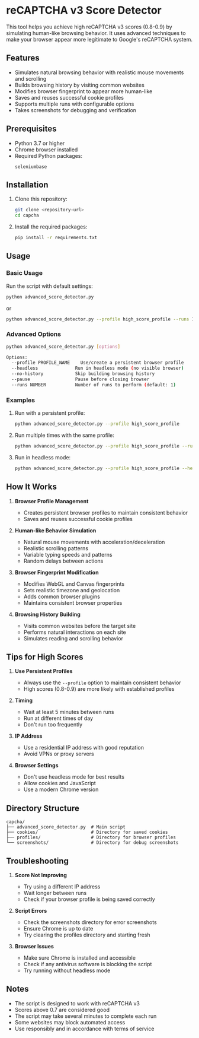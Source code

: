 # reCAPTCHA v3 Score Detector

This tool helps you achieve high reCAPTCHA v3 scores (0.8-0.9) by simulating human-like browsing behavior. It uses advanced techniques to make your browser appear more legitimate to Google's reCAPTCHA system.

## Features

- Simulates natural browsing behavior with realistic mouse movements and scrolling
- Builds browsing history by visiting common websites
- Modifies browser fingerprint to appear more human-like
- Saves and reuses successful cookie profiles
- Supports multiple runs with configurable options
- Takes screenshots for debugging and verification

## Prerequisites

- Python 3.7 or higher
- Chrome browser installed
- Required Python packages:
  ```
  seleniumbase
  ```

## Installation

1. Clone this repository:
   ```bash
   git clone <repository-url>
   cd capcha
   ```

2. Install the required packages:
   ```bash
   pip install -r requirements.txt
   ```

## Usage

### Basic Usage

Run the script with default settings:
```bash
python advanced_score_detector.py
```

or 

```bash
python advanced_score_detector.py --profile high_score_profile --runs 1
```

### Advanced Options

```bash
python advanced_score_detector.py [options]

Options:
  --profile PROFILE_NAME    Use/create a persistent browser profile
  --headless              Run in headless mode (no visible browser)
  --no-history            Skip building browsing history
  --pause                 Pause before closing browser
  --runs NUMBER           Number of runs to perform (default: 1)
```

### Examples

1. Run with a persistent profile:
   ```bash
   python advanced_score_detector.py --profile high_score_profile
   ```

2. Run multiple times with the same profile:
   ```bash
   python advanced_score_detector.py --profile high_score_profile --runs 3
   ```

3. Run in headless mode:
   ```bash
   python advanced_score_detector.py --profile high_score_profile --headless
   ```

## How It Works

1. **Browser Profile Management**
   - Creates persistent browser profiles to maintain consistent behavior
   - Saves and reuses successful cookie profiles

2. **Human-like Behavior Simulation**
   - Natural mouse movements with acceleration/deceleration
   - Realistic scrolling patterns
   - Variable typing speeds and patterns
   - Random delays between actions

3. **Browser Fingerprint Modification**
   - Modifies WebGL and Canvas fingerprints
   - Sets realistic timezone and geolocation
   - Adds common browser plugins
   - Maintains consistent browser properties

4. **Browsing History Building**
   - Visits common websites before the target site
   - Performs natural interactions on each site
   - Simulates reading and scrolling behavior

## Tips for High Scores

1. **Use Persistent Profiles**
   - Always use the `--profile` option to maintain consistent behavior
   - High scores (0.8-0.9) are more likely with established profiles

2. **Timing**
   - Wait at least 5 minutes between runs
   - Run at different times of day
   - Don't run too frequently

3. **IP Address**
   - Use a residential IP address with good reputation
   - Avoid VPNs or proxy servers

4. **Browser Settings**
   - Don't use headless mode for best results
   - Allow cookies and JavaScript
   - Use a modern Chrome version

## Directory Structure

```
capcha/
├── advanced_score_detector.py  # Main script
├── cookies/                    # Directory for saved cookies
├── profiles/                   # Directory for browser profiles
└── screenshots/                # Directory for debug screenshots
```

## Troubleshooting

1. **Score Not Improving**
   - Try using a different IP address
   - Wait longer between runs
   - Check if your browser profile is being saved correctly

2. **Script Errors**
   - Check the screenshots directory for error screenshots
   - Ensure Chrome is up to date
   - Try clearing the profiles directory and starting fresh

3. **Browser Issues**
   - Make sure Chrome is installed and accessible
   - Check if any antivirus software is blocking the script
   - Try running without headless mode

## Notes

- The script is designed to work with reCAPTCHA v3
- Scores above 0.7 are considered good
- The script may take several minutes to complete each run
- Some websites may block automated access
- Use responsibly and in accordance with terms of service
